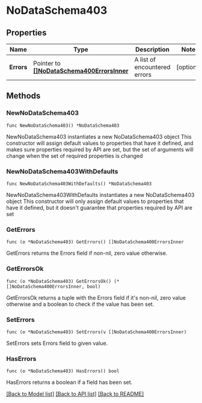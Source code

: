 # NoDataSchema403

## Properties

Name | Type | Description | Notes
------------ | ------------- | ------------- | -------------
**Errors** | Pointer to [**[]NoDataSchema400ErrorsInner**](NoDataSchema400ErrorsInner.md) | A list of encountered errors | [optional] 

## Methods

### NewNoDataSchema403

`func NewNoDataSchema403() *NoDataSchema403`

NewNoDataSchema403 instantiates a new NoDataSchema403 object
This constructor will assign default values to properties that have it defined,
and makes sure properties required by API are set, but the set of arguments
will change when the set of required properties is changed

### NewNoDataSchema403WithDefaults

`func NewNoDataSchema403WithDefaults() *NoDataSchema403`

NewNoDataSchema403WithDefaults instantiates a new NoDataSchema403 object
This constructor will only assign default values to properties that have it defined,
but it doesn't guarantee that properties required by API are set

### GetErrors

`func (o *NoDataSchema403) GetErrors() []NoDataSchema400ErrorsInner`

GetErrors returns the Errors field if non-nil, zero value otherwise.

### GetErrorsOk

`func (o *NoDataSchema403) GetErrorsOk() (*[]NoDataSchema400ErrorsInner, bool)`

GetErrorsOk returns a tuple with the Errors field if it's non-nil, zero value otherwise
and a boolean to check if the value has been set.

### SetErrors

`func (o *NoDataSchema403) SetErrors(v []NoDataSchema400ErrorsInner)`

SetErrors sets Errors field to given value.

### HasErrors

`func (o *NoDataSchema403) HasErrors() bool`

HasErrors returns a boolean if a field has been set.


[[Back to Model list]](../README.md#documentation-for-models) [[Back to API list]](../README.md#documentation-for-api-endpoints) [[Back to README]](../README.md)


